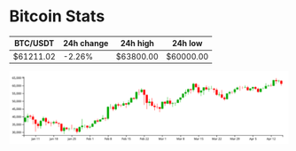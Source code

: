 # Bitcoin Stats

BTC/USDT|24h change|24h high|24h low|
|---|---|---|---|
|$61211.02|-2.26%|$63800.00|$60000.00|

<img src="./chart.svg">
